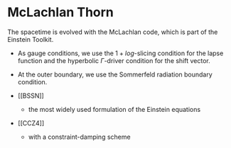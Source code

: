 # McLachlan Thorn

The spacetime is evolved with the McLachlan code, which is part of the Einstein Toolkit.

- As gauge conditions, we use the $1 + log$-slicing condition for the lapse function and the hyperbolic $\Gamma$-driver condition for the shift vector.
- At the outer boundary, we use the Sommerfeld radiation boundary condition.

- [[BSSN]]
	- the most widely used formulation of the Einstein equations
- [[CCZ4]]
	- with a constraint-damping scheme
